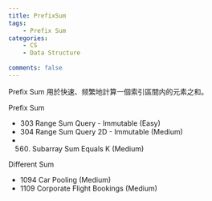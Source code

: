 ```yaml
---
title: PrefixSum
tags:  
    - Prefix Sum
categories: 
    - CS
    - Data Structure
    
comments: false
---
```


Prefix Sum 用於快速、频繁地計算一個索引區間内的元素之和。


Prefix Sum
- 303 Range Sum Query - Immutable (Easy)
- 304 Range Sum Query 2D - Immutable (Medium)
- 560. Subarray Sum Equals K (Medium)



Different Sum
- 1094 Car Pooling (Medium)
- 1109 Corporate Flight Bookings (Medium)
